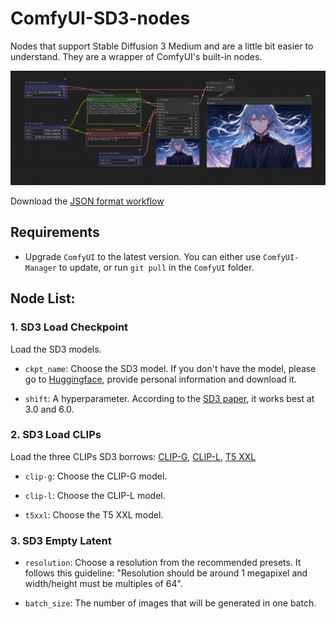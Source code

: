 # ComfyUI-SD3-nodes

Nodes that support Stable Diffusion 3 Medium and are a little bit easier to understand. They are a wrapper of ComfyUI's built-in nodes.

![SD3 Default Workflow](workflows/sd3-default-workflow.png)

Download the [JSON format workflow](workflows/sd3-default-workflow.json)

## Requirements

 - Upgrade `ComfyUI` to the latest version. You can either use `ComfyUI-Manager` to update, or run `git pull` in the `ComfyUI` folder.

## Node List:

### 1. SD3 Load Checkpoint

Load the SD3 models.

 - `ckpt_name`: Choose the SD3 model. If you don't have the model, please go to [Huggingface](https://huggingface.co/stabilityai/stable-diffusion-3-medium/blob/main/sd3_medium.safetensors), provide personal information and download it.

 - `shift`: A hyperparameter. According to the [SD3 paper](https://arxiv.org/pdf/2403.03206), it works best at 3.0 and 6.0.

### 2. SD3 Load CLIPs

Load the three CLIPs SD3 borrows: 
[CLIP-G](https://huggingface.co/stabilityai/stable-diffusion-3-medium/blob/main/text_encoders/clip_g.safetensors),
[CLIP-L](https://huggingface.co/stabilityai/stable-diffusion-3-medium/blob/main/text_encoders/clip_l.safetensors),
[T5 XXL](https://huggingface.co/stabilityai/stable-diffusion-3-medium/blob/main/text_encoders/t5xxl_fp8_e4m3fn.safetensors)

 - `clip-g`: Choose the CLIP-G model.

 - `clip-l`: Choose the CLIP-L model.

 - `t5xxl`: Choose the T5 XXL model.

### 3. SD3 Empty Latent

 - `resolution`: Choose a resolution from the recommended presets. It follows this guideline: "Resolution should be around 1 megapixel and width/height must be multiples of 64".

 - `batch_size`: The number of images that will be generated in one batch.
